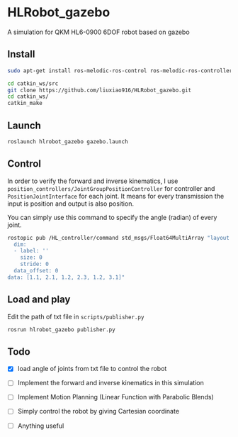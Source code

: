 # HLRobot_gazebo
A simulation for QKM HL6-0900 6DOF robot based on gazebo

## Install
```bash
sudo apt-get install ros-melodic-ros-control ros-melodic-ros-controllers ros-melodic-gazebo-ros ros-melodic-gazebo-ros-control ros-melodic-hector-gazebo-plugins

cd catkin_ws/src
git clone https://github.com/liuxiao916/HLRobot_gazebo.git
cd catkin_ws/
catkin_make
```


## Launch
```bash
roslaunch hlrobot_gazebo gazebo.launch
```

## Control
In order to verify the forward and inverse kinematics, I use `position_controllers/JointGroupPositionController` for controller and `PositionJointInterface` for each joint. It means for every transmission the input is position and output is also position.

You can simply use this command to specify the angle (radian) of every joint.
```bash
rostopic pub /HL_controller/command std_msgs/Float64MultiArray "layout:
  dim:
  - label: ''
    size: 0
    stride: 0
  data_offset: 0
data: [1.1, 2.1, 1.2, 2.3, 1.2, 3.1]" 

```

## Load and play
Edit the path of txt file in `scripts/publisher.py `
```bash
rosrun hlrobot_gazebo publisher.py 
```

## Todo
- [x] load angle of joints from txt file to control the robot
- [ ] Implement the forward and inverse kinematics in this simulation
- [ ] Implement Motion Planning (Linear Function with Parabolic Blends) 
- [ ] Simply control the robot by giving Cartesian coordinate
- [ ] Anything useful 



